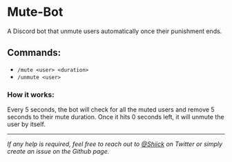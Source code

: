 # Mute-Bot

A Discord bot that unmute users automatically once their punishment ends.

## Commands:
- `/mute <user> <duration>`
- `/unmute <user>`

### How it works:
Every 5 seconds, the bot will check for all the muted users and remove 5 seconds to their mute duration. Once it hits 0 seconds left, it will unmute the user by itself.

---
*If any help is required, feel free to reach out to [@Shiick](https://twitter.com/Shiick) on Twitter or simply create an issue on the Github page.*